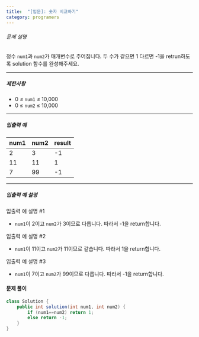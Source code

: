 ```yaml
---
title:  "[입문]: 숫자 비교하기"
category: programers
---
```




###### 문제 설명

정수 `num1`과 `num2`가 매개변수로 주어집니다. 두 수가 같으면 1 다르면 -1을 retrun하도록 solution 함수를 완성해주세요.

------

##### 제한사항

- 0 ≤ `num1` ≤ 10,000
- 0 ≤ `num2` ≤ 10,000

------

##### 입출력 예

| num1 | num2 | result |
| ---- | ---- | ------ |
| 2    | 3    | -1     |
| 11   | 11   | 1      |
| 7    | 99   | -1     |

------

##### 입출력 예 설명

입출력 예 설명 #1

- `num1`이 2이고 `num2`가 3이므로 다릅니다. 따라서 -1을 return합니다.

입출력 예 설명 #2

- `num1`이 11이고 `num2`가 11이므로 같습니다. 따라서 1을 return합니다.

입출력 예 설명 #3

- `num1`이 7이고 `num2`가 99이므로 다릅니다. 따라서 -1을 return합니다.



#### 문제 풀이

```java
class Solution {
    public int solution(int num1, int num2) {
        if (num1==num2) return 1;
        else return -1;
    }
}
```



